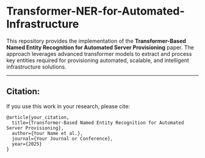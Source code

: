 # Transformer-NER-for-Automated-Infrastructure
This repository provides the implementation of the **Transformer-Based Named Entity Recognition for Automated Server Provisioning** paper. The approach leverages advanced transformer models to extract and process key entities required for provisioning automated, scalable, and intelligent infrastructure solutions.

---

## Citation:
If you use this work in your research, please cite:

```
@article{your_citation,
  title={Transformer-Based Named Entity Recognition for Automated Server Provisioning},
  author={Your Name et al.},
  journal={Your Journal or Conference},
  year={2025}
}
```
